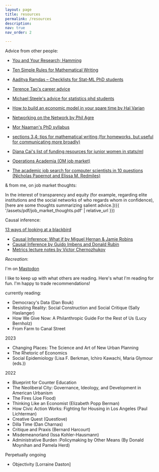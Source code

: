 ```yaml
---
layout: page
title: resources
permalink: /resources
description: 
nav: true
nav_order: 2

---
```




Advice from other people: 

- [You and Your Research; Hamming](https://www.cs.virginia.edu/~robins/YouAndYourResearch.html)
- [Ten Simple Rules for Mathematical Writing](https://www.mit.edu/~dimitrib/Ten_Rules.html)


- [Aaditya Ramdas – Checklists for Stat-ML PhD students](https://www.stat.cmu.edu/~aramdas/checklists.html)
- [Terence Tao's career advice](https://terrytao.wordpress.com/career-advice/)
- [Michael Steele's advice for statistics phd students](http://www-stat.wharton.upenn.edu/~steele/Rants/AdviceGS.html)
- [How to build an economic model in your spare time by Hal Varian](https://people.ischool.berkeley.edu/~hal/Papers/how.pdf)
- [Networking on the Network by Phil Agre](https://homes.cs.washington.edu/~mernst/advice/agre-networking-on-the-network-20050814.html)
- [Mor Naaman's PhD syllabus](https://stechlab.github.io/phd-syllabus/)

- [sections 3,4: tips for mathematical writing (for homeworks, but useful for communicating more broadly)](https://www.cs.princeton.edu/~smattw/Teaching/cheatsheet445.pdf)

- [Diana Cai's list of funding resources for junior women in stats/ml](https://www.dianacai.com/post/funding/)

- [Operations Academia (OM job market)](https://operationsacademia.org/)
- [The academic job search for computer scientists in 10 questions (Nicholas Papernot and Elissa M. Redmiles)](https://docs.google.com/document/u/1/d/e/2PACX-1vSeOnC_QdaJVc3OuuMfDHVlk3QotUxvghytRFaDsrdA0uovD5axQjp8kJCM4Evu1cCf9Hg_u_Stabu1/pub)


& from me, on job market thoughts: 

In the interest of transparency and equity (for example, regarding elite institutions and the social networks of who regards whom in confidence), [here are some thoughts summarizing salient advice.]({{ '/assets/pdf/job_market_thoughts.pdf' | relative_url }})



Causal inference: 

[13 ways of looking at a blackbird](https://www.poetryfoundation.org/poems/45236/thirteen-ways-of-looking-at-a-blackbird)

- [Causal Inference: What if by Miguel Hernan & Jamie Robins](https://www.hsph.harvard.edu/miguel-hernan/causal-inference-book/)
- [Causal Inference by Guido Imbens and Donald Rubin](https://www.cambridge.org/core/books/causal-inference-for-statistics-social-and-biomedical-sciences/71126BE90C58F1A431FE9B2DD07938AB)
- [Metrics lecture notes by Victor Chernozhukov](https://ocw.aprende.org/courses/economics/14-385-nonlinear-econometric-analysis-fall-2007/)


_Recreation_: 

I'm on [Mastodon](https://mastodon.social/@angelamczhou)

I like to keep up with what others are reading. Here's what I'm reading for fun. I'm happy to trade recommendations! 


currently reading: 
- Democracy's Data (Dan Bouk)
- Resisting Reality: Social Construction and Social Critique (Sally Haslanger)
- How We Give Now: A Philanthropic Guide For the Rest of Us (Lucy Bernholz)
- From Farm to Canal Street

2023
- Changing Places: The Science and Art of New Urban Planning
- The Rhetoric of Economics
- Social Epidemiology (Lisa F. Berkman, Ichiro Kawachi, Maria Glymour (eds.))

2022
- Blueprint for Counter Education
- The Neoliberal City: Governance, Ideology, and Development in American Urbanism
- The Fires (Joe Flood) 
- Thinking Like an Economist (Elizabeth Popp Berman)
- How Civic Action Works: Fighting for Housing in Los Angeles (Paul Lichterman)
- Creative Quest (Questlove)
- Dilla Time (Dan Charnas)
- Critique and Praxis (Bernard Harcourt) 
- Misdemeanorland (Issa Kohler-Hausmann)
- Administrative Burden :Policymaking by Other Means (By Donald Moynihan and Pamela Herd)



Perpetually ongoing

- Objectivity [Lorraine Daston]








